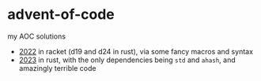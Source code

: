 # advent-of-code
my AOC solutions

- [2022](./2022) in racket (d19 and d24 in rust), via some fancy macros and syntax
- [2023](./2023) in rust, with the only dependencies being `std` and `ahash`, and amazingly terrible code
